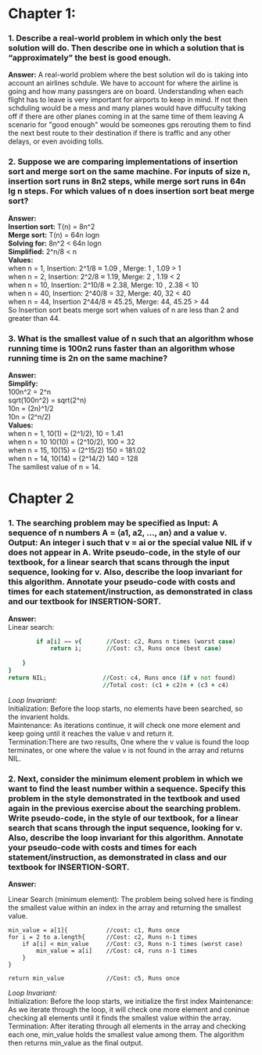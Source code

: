 ﻿
# Chapter 1:
### 1. Describe a real-world problem in which only the best solution will do. Then describe one in which a solution that is “approximately” the best is good enough.
**Answer:** A real-world problem where the best solution wil do is taking into account an airlines schdule. We have to account for where the airline is going and how many passngers are on board. Understanding when each flight has to leave is very important for airports to keep in mind. If not then schduling would be a mess and many planes would have diffuculty taking off if there are other planes coming in at the same time of them leaving 
A scenario for "good enough" would be someones gps rerouting them to find the next best route to their destination if there is traffic and any other delays, or even avoiding tolls.


### 2. Suppose we are comparing implementations of insertion sort and merge sort on the same machine. For inputs of size n, insertion sort runs in 8n2 steps, while merge sort runs in 64n lg n steps. For which values of n does insertion sort beat merge sort?

**Answer:**  
**Insertion sort:** T(n) = 8n^2   
**Merge sort:** T(n) = 64n logn   
**Solving for:** 8n^2 < 64n logn  
**Simplified:** 2^n/8 < n  
**Values:**   
when n = 1, Insertion: 2^1/8 ≈ 1.09 , Merge: 1 , 1.09 > 1  
when n = 2, Insertion: 2^2/8 ≈ 1.19, Merge: 2 , 1.19 < 2  
when n = 10, Insertion: 2^10/8 ≈ 2.38, Merge: 10 , 2.38 < 10   
when n = 40, Insertion: 2^40/8 = 32, Merge: 40, 32 < 40  
when n = 44, Insertion 2^44/8 ≈ 45.25, Merge: 44, 45.25 > 44  
So Insertion sort beats merge sort when values of n are less than 2 and greater than 44.   

### 3. What is the smallest value of n such that an algorithm whose running time is 100n2 runs faster than an algorithm whose running time is 2n on the same machine?

**Answer:**  
**Simplify:**  
100n^2 = 2^n  
sqrt(100n^2) = sqrt(2^n)  
10n = (2n)^1/2  
10n = (2^n/2)  
**Values:**   
when n = 1, 10(1) = (2^1/2), 10 = 1.41  
when n = 10 10(10) = (2^10/2), 100 = 32  
when n = 15, 10(15) = (2^15/2) 150 = 181.02  
when n = 14, 10(14) = (2^14/2) 140 = 128  
The samllest value of n = 14.  


# Chapter 2
### 1. The searching problem may be specified as Input: A sequence of n numbers A = ⟨a1, a2, …, an⟩ and a value v. Output: An integer i such that v = ai or the special value NIL if v does not appear in A. Write pseudo-code, in the style of our textbook, for a linear search that scans through the input sequence, looking for v. Also, describe the loop invariant for this algorithm. Annotate your pseudo-code with costs and times for each statement/instruction, as demonstrated in class and our textbook for INSERTION-SORT.
**Answer:**  
Linear search:  

``` for i = 1 to a.length{  //Cost: c1, Runs n times (worst case)
		if a[i] == v{	    //Cost: c2, Runs n times (worst case)
			return i;	    //Cost: c3, Runs once (best case)
		
	}
}
return NIL;		           //Cost: c4, Runs once (if v not found)
						   //Total cost: (c1 + c2)n + (c3 + c4)
```  
*Loop Invariant:*   
Initialization: Before the loop starts, no elements have been searched, so the invarient holds.   
Maintenance: As iterations continue, it will check one more element and keep going until it reaches the value v and return it.    
Termination:There are two results, One where the v value is found the loop terminates, or one where the value v is not found in the array and returns NIL.    


### 2. Next, consider the minimum element problem in which we want to find the least number within a sequence. Specify this problem in the style demonstrated in the textbook and used again in the previous exercise about the searching problem. Write pseudo-code, in the style of our textbook, for a linear search that scans through the input sequence, looking for v. Also, describe the loop invariant for this algorithm. Annotate your pseudo-code with costs and times for each statement/instruction, as demonstrated in class and our textbook for INSERTION-SORT.   

**Answer:**  

Linear Search (minimum element): The problem being solved here is finding the smallest value within an index in the array and returning the smallest value.

~~~
min_value = a[1]{			//cost: c1, Runs once  
for i = 2 to a.length{	    //Cost: c2, Runs n-1 times  
    if a[i] < min_value     //Cost: c3, Runs n-1 times (worst case)  
        min_value = a[i]    //Cost: c4, runs n-1 times  
    }  
}  

return min_value		    //Cost: c5, Runs once  

~~~    
*Loop Invariant:*   
Initialization: Before the loop starts, we initialize the first index
Maintenance: As we iterate through the loop, it will check one more element and coninue checking all elements until it finds the smallest value within the array.   
Termination: After iterating through all elements in the array and checking each one, min_value holds the smallest value among them. The algorithm then returns min_value as the final output.
